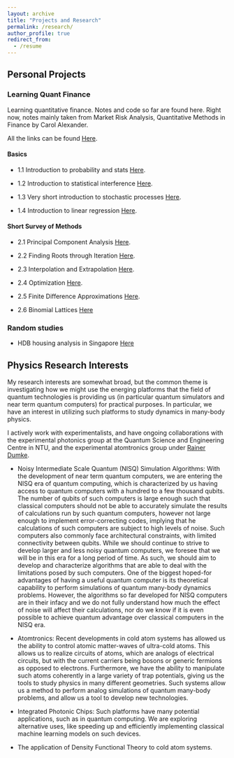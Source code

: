 ```yaml
---
layout: archive
title: "Projects and Research"
permalink: /research/
author_profile: true
redirect_from:
  - /resume
---
```


## Personal Projects

### Learning Quant Finance ###

Learning quantitative finance. Notes and code so far are found here. Right now, notes mainly taken from Market Risk Analysis, Quantitative Methods in Finance by Carol Alexander.

All the links can be found [Here](https://mybinder.org/v2/gh/tmog123/LearningQuantFinance/HEAD).

#### Basics ####

* 1.1 Introduction to probability and stats [Here](https://nbviewer.org/github/tmog123/LearningQuantFinance/blob/main/1_1_Introduction_Prob_stats.ipynb).

* 1.2 Introduction to statistical interference [Here](https://nbviewer.org/github/tmog123/LearningQuantFinance/blob/main/1_2_Introduction_Statistical_Inference.ipynb).

* 1.3 Very short introduction to stochastic processes [Here](https://nbviewer.org/github/tmog123/LearningQuantFinance/blob/main/1_3_Introduction_Stochastic_Processes.ipynb).

* 1.4 Introduction to linear regression [Here](https://nbviewer.org/github/tmog123/LearningQuantFinance/blob/main/1_4_Introduction_Linear_Regression.ipynb).

#### Short Survey of Methods ####

* 2.1 Principal Component Analysis [Here](https://nbviewer.org/github/tmog123/LearningQuantFinance/blob/main/2_1_Principal_Component_analysis.ipynb).

* 2.2 Finding Roots through Iteration [Here](https://nbviewer.org/github/tmog123/LearningQuantFinance/blob/main/2_2_Finding_Roots_Iteration.ipynb).

* 2.3 Interpolation and Extrapolation [Here](https://nbviewer.org/github/tmog123/LearningQuantFinance/blob/main/2_3_Interpolation_Extrapolation.ipynb).

* 2.4 Optimization [Here](https://nbviewer.org/github/tmog123/LearningQuantFinance/blob/main/2_4_Optimization.ipynb).

* 2.5 Finite Difference Approximations [Here](https://nbviewer.org/github/tmog123/LearningQuantFinance/blob/main/2_5_Finite_Difference_Approximations.ipynb).

* 2.6 Binomial Lattices [Here](https://nbviewer.org/github/tmog123/LearningQuantFinance/blob/main/2_6_Binomial_Lattices.ipynb)

### Random studies ###

* HDB housing analysis in Singapore [Here](https://nbviewer.org/github/tmog123/RandomAnalysis/blob/main/HDBresaleanalysis.ipynb)

## Physics Research Interests

My research interests are somewhat broad, but the common theme is investigating how we might use the energing platforms that the field of quantum technologies is providing us (in particular quantum simulators and near term quantum computers) for practical purposes. In particular, we have an interest in utilizing such platforms to study dynamics in many-body physics. 

I actively work with experimentalists, and have ongoing collaborations with the experimental photonics group at the Quantum Science and Engineering Centre in NTU, and the experimental atomtronics group under [Rainer Dumke](https://www.quantumlah.org/research/group/rdumke).

* Noisy Intermediate Scale Quantum (NISQ) Simulation Algorithms: With the development of near term quantum computers, we are entering the NISQ era of quantum computing, which is characterized by us having access to quantum computers with a hundred to a few thousand qubits. The number of qubits of such computers is large enough such that classical computers should not be able to accurately simulate the results of calculations run by such quantum computers, however not large enough to implement error-correcting codes, implying that he calculations of such computers are subject to high levels of noise. Such computers also commonly face architectural constraints, with limited connectivity between qubits. While we should continue to strive to develop larger and less noisy quantum computers, we foresee that we will be in this era for a long period of time. As such, we should aim to develop and characterize algorithms that are able to deal with the limitations posed by such computers. One of the biggest hoped-for advantages of having a useful quantum computer is its theoretical capability to perform simulations of quantum many-body dynamics problems. However, the algorithms so far developed for NISQ computers are in their infacy and we do not fully understand how much the effect of noise will affect their calculations, nor do we know if it is even possible to achieve quantum advantage over classical computers in the NISQ era. 


* Atomtronics: Recent developments in cold atom systems has allowed us the ability to control atomic matter-waves of ultra-cold atoms. This allows us to realize circuits of atoms, which are analogs of electrical circuits, but with the current carriers being bosons or generic fermions as opposed to electrons. Furthermore, we have the ability to manipulate such atoms coherently in a large variety of trap potentials, giving us the tools to study physics in many different geometries. Such systems allow us a method to perform analog simulations of quantum many-body problems, and allow us a tool to develop new technologies.


* Integrated Photonic Chips: Such platforms have many potential applications, such as in quantum computing. We are exploring alternative uses, like speeding up and efficiently implementing classical machine learning models on such devices.

* The application of Density Functional Theory to cold atom systems.
